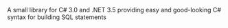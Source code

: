 A small library for C# 3.0 and .NET 3.5 providing easy and good-looking C# syntax for building SQL statements